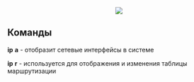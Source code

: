 <p align="center">
<image src="https://github.com/LLlMEJIb87/LINUX/blob/main/%D0%A1%D0%B5%D1%82%D1%8C/picture/interface.PNG">
</p>

## Команды
**ip** **a** - отобразит сетевые интерфейсы в системе   

**ip** **r** - используется для отображения и изменения таблицы маршрутизации
